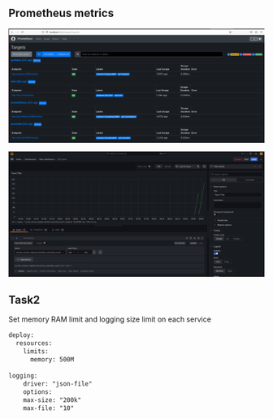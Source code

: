 
## Prometheus metrics

![prometheus metrics](images/prometheus.png)

![dashboard](images/dashboard.png)

## Task2 
Set memory RAM limit and logging size limit on each service
```
deploy:
  resources:
    limits:
      memory: 500M

logging:
    driver: "json-file"
    options:
    max-size: "200k"
    max-file: "10"
   ```